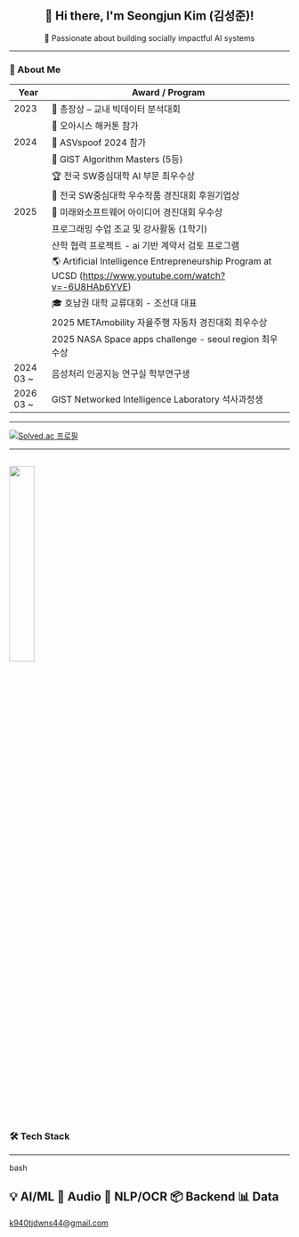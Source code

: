 <h2 align="center">👋 Hi there, I'm <strong>Seongjun Kim (김성준)</strong>!</h2>
<p align="center">
  🚀 Passionate about building socially impactful AI systems
</p>

---

### 🧭 About Me

| Year | Award / Program                                             |
| ---- | ----------------------------------------------------------- |
| 2023 | 🥇 총장상 – 교내 빅데이터 분석대회                                          |
|      | 🏅 오아시스 해커톤 참가                                                |
| 2024 | 🎤 ASVspoof 2024 참가                                         |
|      | 🧮 GIST Algorithm Masters (5등)                                  |
|      | 🏆 전국 SW중심대학 AI 부문 최우수상                                        |
|      | 🤝 전국 SW중심대학 우수작품 경진대회 후원기업상                                     |
| 2025 | 🥈 미래와소프트웨어 아이디어 경진대회 우수상                                   |
|      |  프로그래밍 수업 조교 및 강사활동 (1학기)                                    |
|      |  산학 협력 프로젝트 - ai 기반 계약서 검토 프로그램                    |
|    | 🌎 Artificial Intelligence Entrepreneurship Program at UCSD (https://www.youtube.com/watch?v=-6U8HAb6YVE)|
|    | 🎓 호남권 대학 교류대회 - 조선대 대표                                       |
|   | 2025 METAmobility 자율주행 자동차 경진대회 최우수상                               |
|  | 2025 NASA Space apps challenge - seoul region 최우수상                          |
| 2024 03 ~  | 음성처리 인공지능 연구실 학부연구생 
| 2026 03 ~ | GIST Networked Intelligence Laboratory 석사과정생                      |




---
[![Solved.ac
프로필](http://mazassumnida.wtf/api/v2/generate_badge?boj=k940tjdwns)](https://solved.ac/k940tjdwns)

---
<img src="https://github-readme-stats.vercel.app/api/top-langs/?username=tjdwns221&layout=compact&theme=tokyonight" width="30%" /> </p>
---
### 🛠️ Tech Stack

---
bash

💡 AI/ML      🧪 Audio       🧾 NLP/OCR    📦 Backend     📊 Data
---
k940tjdwns44@gmail.com
